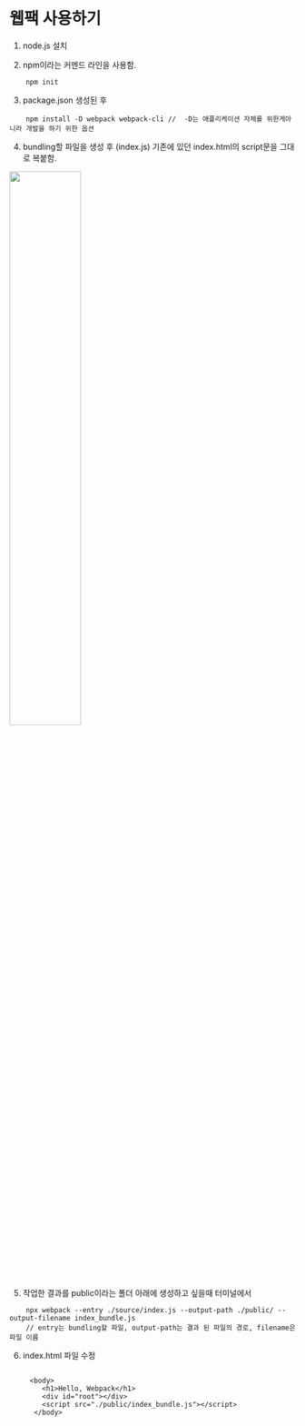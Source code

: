 # 웹팩 사용하기

1. node.js 설치

2. npm이라는 커멘드 라인을 사용함.
```
    npm init 
```

3. package.json 생성된 후
```
    npm install -D webpack webpack-cli //  -D는 애플리케이션 자체를 위한게아니라 개발을 하기 위한 옵션
```
4. bundling할 파일을 생성 후 (index.js) 기존에 있던 index.html의 script문을 그대로 복붙함.
<img src=https://user-images.githubusercontent.com/83282953/180805729-bb70d9ad-fdc5-4745-9ba8-363cec56534a.png width=50% height=50%>

5. 작업한 결과를 public이라는 폴더 아래에 생성하고 싶을때 터미널에서
```
    npx webpack --entry ./source/index.js --output-path ./public/ --output-filename index_bundle.js
    // entry는 bundling할 파일, output-path는 결과 된 파일의 경로, filename은 파일 이름
```

6.  index.html 파일 수정
```
   
     <body>
        <h1>Hello, Webpack</h1>
        <div id="root"></div>
        <script src="./public/index_bundle.js"></script>
      </body>
```


